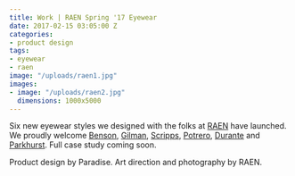 ```yaml
---
title: Work | RAEN Spring '17 Eyewear
date: 2017-02-15 03:05:00 Z
categories:
- product design
tags:
- eyewear
- raen
image: "/uploads/raen1.jpg"
images:
- image: "/uploads/raen2.jpg"
  dimensions: 1000x5000
---
```


Six new eyewear styles we designed with the folks at [RAEN](raen.com) have launched. We proudly welcome [Benson](http://raen.com/shop/sunglasses/benson/rose-gold-ros-silver-tri-flection-flash-mirror), [Gilman](http://raen.com/shop/sunglasses/gilman/brindle-tortoise), [Scripps](http://raen.com/shop/sunglasses/scripps/silver-matte-rootbeer-blue-tri-flection-flash-mirror), [Potrero](http://raen.com/shop/sunglasses/potrero/bone-rose-gold-copper-tri-flection-flash-mirror), [Durante](http://raen.com/shop/sunglasses/durante/ros-silver-tri-flection-flash-mirror) and [Parkhurst](http://raen.com/shop/sunglasses/parkhurst/champagne-crystal-polarized). Full case study coming soon.

Product design by Paradise. Art direction and photography by RAEN.
